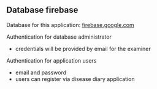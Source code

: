 ## Database firebase

Database for this application:  [firebase.google.com](https://firebase.google.com/)

Authentication for database administrator
* credentials will be provided by email for the examiner

Authentication for application users
* email and password
* users can register via disease diary application


